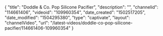 {
    "title": "Doddle &amp; Co. Pop Silicone Pacifier",
    "description": "",
    "channelid": "114661406",
    "videoid": "109960354",
    "date_created": "1502517205",
    "date_modified": "1504295380",
    "type": "captivate",
    "layout": "channelVideo",
    "url": "\/latest-videos\/doddle-co-pop-silicone-pacifier\/114661406-109960354"
}